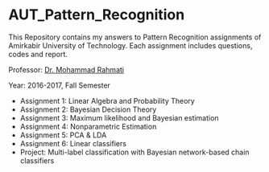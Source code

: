 # AUT_Pattern_Recognition
This Repository contains my answers to Pattern Recognition assignments of Amirkabir University of Technology. Each assignment includes questions, codes and report.

Professor: [Dr. Mohammad Rahmati](http://ceit.aut.ac.ir/autcms/people/verticalPagesAjax/professorHomePage.htm?url=rahmati&depurl=computer-engineering&lang=en)

Year: 2016-2017, Fall Semester

- Assignment 1: Linear Algebra and Probability Theory
- Assignment 2: Bayesian Decision Theory
- Assignment 3: Maximum likelihood and Bayesian estimation
- Assignment 4: Nonparametric Estimation
- Assignment 5: PCA & LDA
- Assignment 6: Linear classifiers
- Project: Multi-label classification with Bayesian network-based chain classifiers

